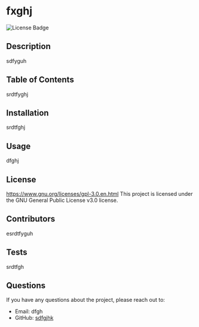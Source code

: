 # fxghj 
  ![License Badge](https://img.shields.io/badge/License-GPLv3-blue.svg)
  
## Description
sdfyguh

## Table of Contents
srdtfyghj

## Installation
srdtfghj

## Usage
dfghj

## License

https://www.gnu.org/licenses/gpl-3.0.en.html
This project is licensed under the GNU General Public License v3.0 license.

## Contributors
esrdtfyguh

## Tests
srdtfgh

## Questions
If you have any questions about the project, please reach out to:
- Email: dfgh
- GitHub: [sdfgjhk](https://github.com/sdfgjhk)

